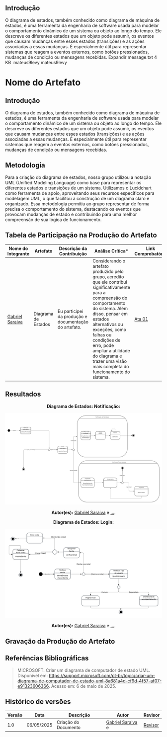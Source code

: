 ## __Introdução__

O diagrama de estados, também conhecido como diagrama de máquina de estados, é uma ferramenta da engenharia de software usada para modelar o comportamento dinâmico de um sistema ou objeto ao longo do tempo. Ele descreve os diferentes estados que um objeto pode assumir, os eventos que causam mudanças entre esses estados (transições) e as ações associadas a essas mudanças. É especialmente útil para representar sistemas que reagem a eventos externos, como botões pressionados, mudanças de condição ou mensagens recebidas.
Expandir
message.txt
4 KB
﻿
mateus9levy
mateus9levy
 
# __Nome do Artefato__

## __Introdução__

O diagrama de estados, também conhecido como diagrama de máquina de estados, é uma ferramenta da engenharia de software usada para modelar o comportamento dinâmico de um sistema ou objeto ao longo do tempo. Ele descreve os diferentes estados que um objeto pode assumir, os eventos que causam mudanças entre esses estados (transições) e as ações associadas a essas mudanças. É especialmente útil para representar sistemas que reagem a eventos externos, como botões pressionados, mudanças de condição ou mensagens recebidas.

## __Metodologia__

Para a criação do diagrama de estados, nosso grupo utilizou a notação UML (Unified Modeling Language) como base para representar os diferentes estados e transições de um sistema. Utilizamos o Lucidchart como ferramenta de apoio, aproveitando seus recursos específicos para modelagem UML, o que facilitou a construção de um diagrama claro e organizado. Essa metodologia permitiu ao grupo representar de forma precisa o comportamento do sistema, destacando os eventos que provocam mudanças de estado e contribuindo para uma melhor compreensão de sua lógica de funcionamento.

## __Tabela de Participação na Produção do Artefato__

<center>

| <center>Nome do<br>Integrante | <center>Artefato | <center>Descrição da<br>Contribuição | <center>Análise Crítica* | <center>Link Comprobatório |
|------------|----------|------------|------------|---------|
|  [Gabriel Saraiva](https://github.com/gabrielsarcan)| Diagrama de Estados | Eu participei da produção e documentação do artefato.| Considerando o artefato produzido pelo grupo, acredito que ele contribui significativamente para a compreensão do comportamento do sistema. Além disso, pensar em estados alternativos ou exceções, como falhas ou condições de erro, pode ampliar a utilidade do diagrama e trazer uma visão mais completa do funcionamento do sistema. | [Ata 01]() |


</center>


## __Resultados__

<center>

__Diagrama de Estados:  Notificação:__


![Diagramas de Estados](../assets/DiagramaEstados/Diagramadeestados.png)

__Autor(es):__ [Gabriel Saraiva](https://github.com/gabrielsarcan) e [...](https://github.com/fillipeb50).

</center>

<center>

__Diagrama de Estados:  Login:__


![Diagramas de Estados](../assets/DiagramaEstados/Diagramadeestados2.png)

__Autor(es):__ [Gabriel Saraiva](https://github.com/gabrielsarcan) e [...](https://github.com/fillipeb50).

</center>

## __Gravação da Produção do Artefato__



## __Referências Bibliográficas__

> MICROSOFT. Criar um diagrama de computador de estado UML. Disponível em: https://support.microsoft.com/pt-br/topic/criar-um-diagrama-de-computador-de-estado-uml-8a681a4d-cf9d-4f57-af07-e91323606366. Acesso em: 6 de maio de 2025.

## __Histórico de versões__

| Versão | Data | Descrição | Autor | Revisor |
|--------|------|-----------|-------|---------|
| 1.0  | 06/05/2025 | Criação do Documento | [Gabriel Saraiva](https://github.com/gabrielsarcan) e | [Revisor]()|
